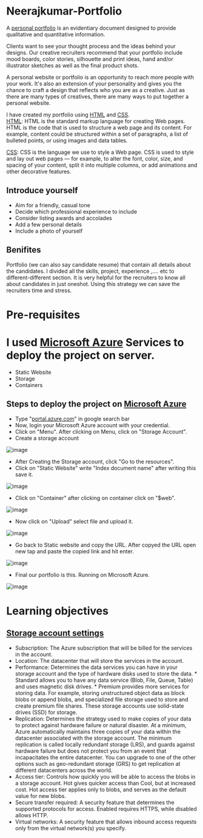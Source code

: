 # Neerajkumar-Portfolio

A [personal portfolio](https://neerajkumarportfolio.z5.web.core.windows.net/) is an evidentiary document designed to provide qualitative and quantitative information.

Clients want to see your thought process and the ideas behind your designs. Our creative recruiters recommend that your portfolio include mood boards, color stories, silhouette and print ideas, hand and/or illustrator sketches as well as the final product shots.

A personal website or portfolio is an opportunity to reach more people with your work. It's also an extension of your personality and gives you the chance to craft a design that reflects who you are as a creative. Just as there are many types of creatives, there are many ways to put together a personal website.

I have created my portfolio using [HTML](https://www.w3schools.com/html/html_intro.asp) and [CSS](https://www.w3schools.com/css/css_intro.asp). <br>
[HTML](https://developer.mozilla.org/en-US/docs/Learn/Getting_started_with_the_web/HTML_basics): HTML is the standard markup language for creating Web pages. HTML is the code that is used to structure a web page and its content. For example, content could be structured within a set of paragraphs, a list of bulleted points, or using images and data tables.

[CSS](https://developer.mozilla.org/en-US/docs/Learn/CSS/First_steps): CSS is the language we use to style a Web page. CSS is used to style and lay out web pages — for example, to alter the font, color, size, and spacing of your content, split it into multiple columns, or add animations and other decorative features.



## Introduce yourself
* Aim for a friendly, casual tone
* Decide which professional experience to include
* Consider listing awards and accolades
* Add a few personal details
* Include a photo of yourself


## Benifites
Portfolio (we can also say candidate resume) that contain all details about the candidates. I divided all the skills, project, experience ,.... etc to different-different section. It is very helpful for the recruiters to know all about candidates in just oneshot. Using this strategy we can save the recruiters time and stress.

# Pre-requisites



# I used [Microsoft Azure](https://portal.azure.com/#home) Services to deploy the project on server.
* Static Website
* Storage
* Containers


## Steps to deploy the project on [Microsoft Azure](https://portal.azure.com/#home)
* Type "[portal.azure.com](https://portal.azure.com/)" in google search bar
* Now, login your Microsoft Azure account with your credential. 
* Click on "Menu". After clicking on Menu, click on "Storage Account". 
* Create a storage account

![image](https://user-images.githubusercontent.com/44793025/155853576-399b8c81-42f9-4030-a704-116ec67ab62e.png)

* After Creating the Storage account, click "Go to the resources".
* Click on "Static Website" write "Index document name" after writing this save it.

![image](https://user-images.githubusercontent.com/44793025/155854246-be1c6360-db7f-4910-ab59-65336018a2bd.png)

* Click on "Container" after clicking on container click on "$web".

![image](https://user-images.githubusercontent.com/44793025/155854356-18837b31-7ff4-4df7-ac09-6bed04ca5332.png)

* Now click on "Upload" select file and upload it.

![image](https://user-images.githubusercontent.com/44793025/155854445-4db4cc7f-5910-4e3f-935a-90e2196f1d78.png)

* Go back to Static website and copy the URL. After copyed the URL open new tap and paste the copied link and hit enter.

![image](https://user-images.githubusercontent.com/44793025/155854532-46ec2806-d703-4f0c-962b-652fbd5af992.png)

* Final our portfolio is this. Running on Microsoft Azure.

![image](https://user-images.githubusercontent.com/44793025/155854581-503b9937-af9e-43c6-9c0f-762fe9682dca.png)










# Learning objectives

## [Storage account settings](https://docs.microsoft.com/en-us/learn/modules/create-azure-storage-account/2-decide-how-many-storage-accounts-you-need) 

* Subscription: The Azure subscription that will be billed for the services in the account.
* Location: The datacenter that will store the services in the account.
* Performance: Determines the data services you can have in your storage account and the type of hardware disks used to store the data. 
        * Standard allows you to have any data service (Blob, File, Queue, Table) and uses magnetic disk drives.
        * Premium provides more services for storing data. For example, storing unstructured object data as block blobs or append blobs, and specialized file storage used to store and create premium file shares. These storage accounts use solid-state drives (SSD) for storage.
* Replication: Determines the strategy used to make copies of your data to protect against hardware failure or natural disaster. At a minimum, Azure automatically maintains three copies of your data within the datacenter associated with the storage account. The minimum replication is called locally redundant storage (LRS), and guards against hardware failure but does not protect you from an event that incapacitates the entire datacenter. You can upgrade to one of the other options such as geo-redundant storage (GRS) to get replication at different datacenters across the world.
* Access tier: Controls how quickly you will be able to access the blobs in a storage account. Hot gives quicker access than Cool, but at increased cost. Hot access tier applies only to blobs, and serves as the default value for new blobs.
* Secure transfer required: A security feature that determines the supported protocols for access. Enabled requires HTTPS, while disabled allows HTTP.
* Virtual networks: A security feature that allows inbound access requests only from the virtual network(s) you specify.



